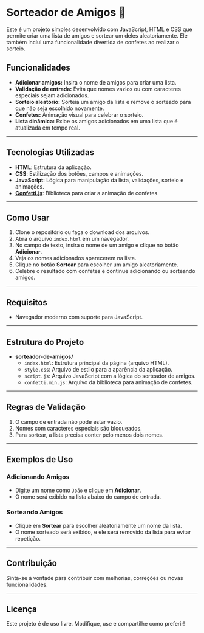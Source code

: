 # Sorteador de Amigos 🎉

Este é um projeto simples desenvolvido com JavaScript, HTML e CSS que permite criar uma lista de amigos e sortear um deles aleatoriamente. Ele também inclui uma funcionalidade divertida de confetes ao realizar o sorteio.

## Funcionalidades

- **Adicionar amigos:** Insira o nome de amigos para criar uma lista.
- **Validação de entrada:** Evita que nomes vazios ou com caracteres especiais sejam adicionados.
- **Sorteio aleatório:** Sorteia um amigo da lista e remove o sorteado para que não seja escolhido novamente.
- **Confetes:** Animação visual para celebrar o sorteio.
- **Lista dinâmica:** Exibe os amigos adicionados em uma lista que é atualizada em tempo real.

---

## Tecnologias Utilizadas

- **HTML**: Estrutura da aplicação.
- **CSS**: Estilização dos botões, campos e animações.
- **JavaScript**: Lógica para manipulação da lista, validações, sorteio e animações.
- **[Confetti.js](https://www.kirilv.com/canvas-confetti/)**: Biblioteca para criar a animação de confetes.

---

## Como Usar

1. Clone o repositório ou faça o download dos arquivos.
2. Abra o arquivo `index.html` em um navegador.
3. No campo de texto, insira o nome de um amigo e clique no botão **Adicionar**.
4. Veja os nomes adicionados aparecerem na lista.
5. Clique no botão **Sortear** para escolher um amigo aleatoriamente.
6. Celebre o resultado com confetes e continue adicionando ou sorteando amigos.

---

## Requisitos

- Navegador moderno com suporte para JavaScript.

---

## Estrutura do Projeto


- **sorteador-de-amigos/**
  - `index.html`: Estrutura principal da página (arquivo HTML).
  - `style.css`: Arquivo de estilo para a aparência da aplicação.
  - `script.js`: Arquivo JavaScript com a lógica do sorteador de amigos.
  - `confetti.min.js`: Arquivo da biblioteca para animação de confetes.

---

## Regras de Validação

1. O campo de entrada não pode estar vazio.
2. Nomes com caracteres especiais são bloqueados.
3. Para sortear, a lista precisa conter pelo menos dois nomes.

---

## Exemplos de Uso

### Adicionando Amigos
- Digite um nome como `João` e clique em **Adicionar**. 
- O nome será exibido na lista abaixo do campo de entrada.

### Sorteando Amigos
- Clique em **Sortear** para escolher aleatoriamente um nome da lista.
- O nome sorteado será exibido, e ele será removido da lista para evitar repetição.

---

## Contribuição

Sinta-se à vontade para contribuir com melhorias, correções ou novas funcionalidades. 

---

## Licença

Este projeto é de uso livre. Modifique, use e compartilhe como preferir!
